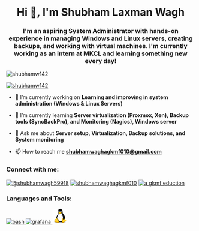 <h1 align="center">Hi 👋, I'm Shubham Laxman Wagh</h1>
<h3 align="center">I'm an aspiring System Administrator with hands-on experience in managing Windows and Linux servers, creating backups, and working with virtual machines. I'm currently working as an intern at MKCL and learning something new every day!</h3>

<p align="left"> <img src="https://komarev.com/ghpvc/?username=shubhamw142&label=Profile%20views&color=0e75b6&style=flat" alt="shubhamw142" /> </p>

<p align="left"> <a href="https://github.com/ryo-ma/github-profile-trophy"><img src="https://github-profile-trophy.vercel.app/?username=shubhamw142" alt="shubhamw142" /></a> </p>

- 🔭 I’m currently working on **Learning and improving in system administration (Windows & Linux Servers)**

- 🌱 I’m currently learning **Server virtualization (Proxmox, Xen), Backup tools (SyncBackPro), and Monitoring (Nagios), Windows server**

- 💬 Ask me about **Server setup, Virtualization, Backup solutions, and System monitoring**

- 📫 How to reach me **shubhamwaghagkmf010@gmail.com**

<h3 align="left">Connect with me:</h3>
<p align="left">
<a href="https://twitter.com/shubhamwagh59918" target="blank"><img align="center" src="https://raw.githubusercontent.com/rahuldkjain/github-profile-readme-generator/master/src/images/icons/Social/twitter.svg" alt="@shubhamwagh59918" height="30" width="40" /></a>
<a href="https://linkedin.com/in/shubhamwaghagkmf010" target="blank"><img align="center" src="https://raw.githubusercontent.com/rahuldkjain/github-profile-readme-generator/master/src/images/icons/Social/linked-in-alt.svg" alt="shubhamwaghagkmf010" height="30" width="40" /></a>
<a href="https://www.youtube.com/c/agkmfeducation7908" target="blank"><img align="center" src="https://raw.githubusercontent.com/rahuldkjain/github-profile-readme-generator/master/src/images/icons/Social/youtube.svg" alt="a gkmf eduction" height="30" width="40" /></a>
</p>

<h3 align="left">Languages and Tools:</h3>
<p align="left"> <a href="https://www.gnu.org/software/bash/" target="_blank" rel="noreferrer"> <img src="https://www.vectorlogo.zone/logos/gnu_bash/gnu_bash-icon.svg" alt="bash" width="40" height="40"/> </a> <a href="https://grafana.com" target="_blank" rel="noreferrer"> <img src="https://www.vectorlogo.zone/logos/grafana/grafana-icon.svg" alt="grafana" width="40" height="40"/> </a> <a href="https://www.linux.org/" target="_blank" rel="noreferrer"> <img src="https://raw.githubusercontent.com/devicons/devicon/master/icons/linux/linux-original.svg" alt="linux" width="40" height="40"/> </a> </p>
